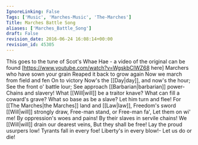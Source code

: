 ```yaml
---
IgnoreLinking: False
Tags: ['Music', 'Marches-Music', 'The-Marches']
Title: Marches Battle Song
aliases: ['Marches_Battle_Song']
draft: False
revision_date: 2016-06-24 16:08:14+00:00
revision_id: 45305
---
```


This goes to the tune of Scot's Whae Hae - a video of the original can be found [https://www.youtube.com/watch?v=WgskbClWZ68 here]
Marchers who have sown your grain
Reaped it back to grow again
Now we march from field and fen
On to victory 
Now's the [[Day|day]], and now's the hour; 
See the front o' battle lour; 
See approach [[Barbarian|barbarian]] power- 
Chains and slavery!
What [[Will|will]] be a traitor knave? 
What can fill a coward's grave? 
What so base as be a slave? 
Let him turn and flee! 
For [[The Marches|the Marches]] land and [[Law|law]], 
Freedom's sword [[Will|will]] strongly draw, 
Free-man stand, or Free-man fa', 
Let them on wi' me! 
By oppression's woes and pains! 
By their slaves in servile chains! 
We [[Will|will]] drain our dearest veins, 
But they shall be free! 
Lay the proud usurpers low! 
Tyrants fall in every foe! 
Liberty's in every blow!- 
Let us do or die!